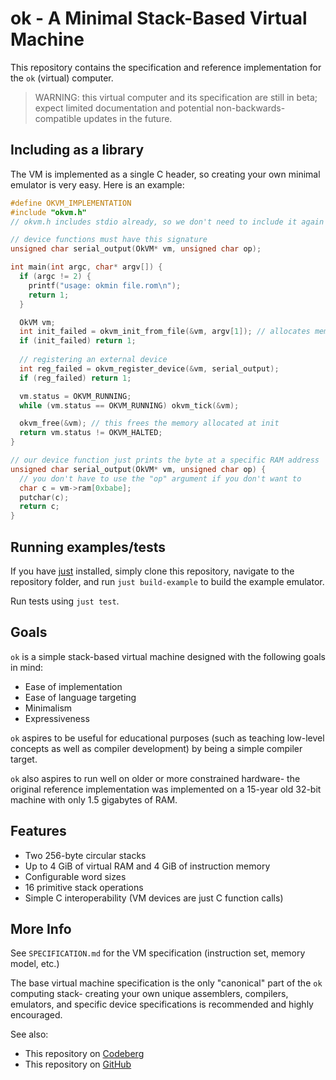 # ok - A Minimal Stack-Based Virtual Machine

This repository contains the specification and reference implementation for the 
`ok` (virtual) computer.

> WARNING: this virtual computer and its specification are still in beta; expect limited documentation and potential non-backwards-compatible updates in the future.

## Including as a library

The VM is implemented as a single C header, so creating your own minimal emulator
is very easy. Here is an example:

```c
#define OKVM_IMPLEMENTATION
#include "okvm.h"
// okvm.h includes stdio already, so we don't need to include it again

// device functions must have this signature
unsigned char serial_output(OkVM* vm, unsigned char op);

int main(int argc, char* argv[]) {
  if (argc != 2) {
    printf("usage: okmin file.rom\n");
    return 1;
  }

  OkVM vm;
  int init_failed = okvm_init_from_file(&vm, argv[1]); // allocates memory
  if (init_failed) return 1;
  
  // registering an external device 
  int reg_failed = okvm_register_device(&vm, serial_output);
  if (reg_failed) return 1;

  vm.status = OKVM_RUNNING;
  while (vm.status == OKVM_RUNNING) okvm_tick(&vm);

  okvm_free(&vm); // this frees the memory allocated at init
  return vm.status != OKVM_HALTED;
}

// our device function just prints the byte at a specific RAM address
unsigned char serial_output(OkVM* vm, unsigned char op) {
  // you don't have to use the "op" argument if you don't want to
  char c = vm->ram[0xbabe];
  putchar(c);
  return c;
}
```

## Running examples/tests

If you have [just](https://github.com/casey/just) installed, simply clone this 
repository, navigate to the repository folder, and run `just build-example` to
build the example emulator.

Run tests using `just test`.

## Goals

`ok` is a simple stack-based virtual machine designed with the following goals 
in mind:

- Ease of implementation
- Ease of language targeting
- Minimalism
- Expressiveness

`ok` aspires to be useful for educational purposes (such as teaching low-level 
concepts as well as compiler development) by being a simple compiler target.

`ok` also aspires to run well on older or more constrained hardware- the original
reference implementation was implemented on a 15-year old 32-bit machine with 
only 1.5 gigabytes of RAM.

## Features

- Two 256-byte circular stacks
- Up to 4 GiB of virtual RAM and 4 GiB of instruction memory
- Configurable word sizes
- 16 primitive stack operations
- Simple C interoperability (VM devices are just C function calls)

## More Info

See `SPECIFICATION.md` for the VM specification (instruction set, 
memory model, etc.)

The base virtual machine specification is the only "canonical" part of the `ok` 
computing stack- creating your own unique assemblers, compilers, emulators, and 
specific device specifications is recommended and highly encouraged.

See also:

- This repository on [Codeberg](https://codeberg.org/hitogata/ok)
- This repository on [GitHub](https://github.com/goneal26/ok)
